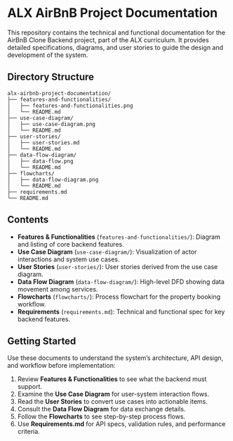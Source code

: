 # ALX AirBnB Project Documentation

This repository contains the technical and functional documentation for the AirBnB Clone Backend project, part of the ALX curriculum. It provides detailed specifications, diagrams, and user stories to guide the design and development of the system.

## Directory Structure

```
alx-airbnb-project-documentation/
├── features-and-functionalities/
│   ├── features-and-functionalities.png
│   └── README.md
├── use-case-diagram/
│   ├── use-case-diagram.png
│   └── README.md
├── user-stories/
│   ├── user-stories.md
│   └── README.md
├── data-flow-diagram/
│   ├── data-flow.png
│   └── README.md
├── flowcharts/
│   ├── data-flow-diagram.png
│   └── README.md
├── requirements.md
└── README.md
```

## Contents

* **Features & Functionalities** (`features-and-functionalities/`): Diagram and listing of core backend features.
* **Use Case Diagram** (`use-case-diagram/`): Visualization of actor interactions and system use cases.
* **User Stories** (`user-stories/`): User stories derived from the use case diagram.
* **Data Flow Diagram** (`data-flow-diagram/`): High-level DFD showing data movement among services.
* **Flowcharts** (`flowcharts/`): Process flowchart for the property booking workflow.
* **Requirements** (`requirements.md`): Technical and functional spec for key backend features.

## Getting Started

Use these documents to understand the system’s architecture, API design, and workflow before implementation:

1. Review **Features & Functionalities** to see what the backend must support.
2. Examine the **Use Case Diagram** for user-system interaction flows.
3. Read the **User Stories** to convert use cases into actionable items.
4. Consult the **Data Flow Diagram** for data exchange details.
5. Follow the **Flowcharts** to see step-by-step process flows.
6. Use **Requirements.md** for API specs, validation rules, and performance criteria.
